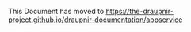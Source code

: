 This Document has moved to https://the-draupnir-project.github.io/draupnir-documentation/appservice
